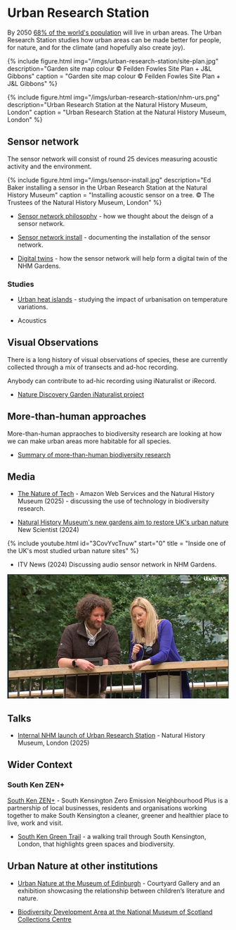 # Urban Research Station

By 2050 [68% of the world's population](https://www.un.org/uk/desa/68-world-population-projected-live-urban-areas-2050-says-un) will live in urban areas. The Urban Research Station studies how urban areas can be made better for people, for nature, and for the climate (and hopefully also create joy).

{% include figure.html img="/imgs/urban-research-station/site-plan.jpg"
  description="Garden site map colour © Feilden Fowles Site Plan + J&L Gibbons"
  caption = "Garden site map colour © Feilden Fowles Site Plan + J&L Gibbons" %}

{% include figure.html img="/imgs/urban-research-station/nhm-urs.png"
  description="Urban Research Station at the Natural History Museum, London"
  caption = "Urban Research Station at the Natural History Museum, London" %}

## Sensor network

The sensor network will consist of round 25 devices measuring acoustic activity and the environment.

{% include figure.html img="/imgs/sensor-install.jpg"
  description="Ed Baker installing a sensor in the Urban Research Station at the Natural History Museum"
  caption = "Installing acoustic sensor on a tree. © The Trustees of the Natural History Museum, London" %}

- [Sensor network philosophy](/notes/sensor-network-philosophy) - how we thought about the deisgn of a sensor network.

- [Sensor network install](/notes/sensor-network-install) - documenting the installation of the sensor network.

- [Digital twins](/notes/digital-twins) - how the sensor network will help form a digital twin of the NHM Gardens.

### Studies

- [Urban heat islands](/notes/urs-urban-heat-islands-study) - studying the impact of urbanisation on temperature variations.

- Acoustics

## Visual Observations

There is a long history of visual observations of species, these are currently collected through a mix of transects and ad-hoc recording.

Anybody can contribute to ad-hic recording using iNaturalist or iRecord.

- [Nature Discovery Garden iNaturalist project](https://www.inaturalist.org/projects/nhm-london-nature-discovery-gardens)

## More-than-human approaches

More-than-human appraoches to biodiversity research are looking at how we can make urban areas more habitable for all species.

- [Summary of more-than-human biodiversity research](/more-than-human)

## Media

- [The Nature of Tech](https://aws.amazon.com/uki/cloud-services/sustainability-aws-and-nhm/) - Amazon Web Services and the Natural History Museum (2025) - discussing the use of technology in biodiversity research.

- [Natural History Museum's new gardens aim to restore UK's urban nature](https://www.newscientist.com/video/2440498-natural-history-museums-new-gardens-aim-to-restore-uks-urban-nature/) New Scientist (2024)

{% include youtube.html id="3CovYvcTnuw" start="0" title = "Inside one of the UK's most studied urban nature sites" %}

- ITV News (2024) Discussing audio sensor network in NHM Gardens.

![Ed Baker on ITV News](/imgs/unp-itv.png)

## Talks

- [Internal NHM launch of Urban Research Station](/talks/2025-04-URS-launch) - Natural History Museum, London (2025)

## Wider Context

### South Ken ZEN+

[South Ken ZEN+](https://www.southkenzen.com/) - South Kensington Zero Emission Neighbourhood Plus is a partnership of local businesses, residents and organisations working together to make South Kensington a cleaner, greener and healthier place to live, work and visit.

- [South Ken Green Trail](/2021/07/20/south-ken-green-trail) - a walking trail through South Kensington, London, that highlights green spaces and biodiversity.

## Urban Nature at other institutions

- [Urban Nature at the Museum of Edinburgh](/notes/museum-of-edinburgh-urban-nature) - Courtyard Gallery and an exhibition showcasing the relationship between children’s literature and nature.

- [Biodiversity Development Area at the National Museum of Scotland Collections Centre](/2025/07/31/nms-collections-centre.html)
